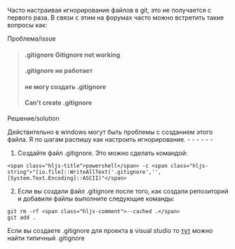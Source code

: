 Часто настраивая игнорирование файлов в git, это не получается с первого раза. В связи с этим на форумах часто можно встретить такие вопросы как:

Проблема/issue

> #### .gitignore Gitignore not working
> 
> #### .gitignore не работает
> 
> #### не могу создать .gitignore
> 
> #### Can't create .gitignore

Решение/solution

Действительно в windows могут быть проблемы с созданием этого файла. Я по шагам распишу как настроить игнорирование. - - - - - -

1. Создайте файл .gitignore. Это можно сделать командой:

```
<span class="hljs-title">powershell</span> -c <span class="hljs-string">"[io.file]::WriteAllText('.gitignore','',[System.Text.Encoding]::ASCII)"</span>

```

2. Если вы создали файл .gitignore после того, как создали репозиторий и добавили файлы выполните следующие команды:

```
git rm -rf <span class="hljs-comment">--cached .</span>
git add .

```

Если вы создаете .gitignore для проекта в visual studio то [тут](http://amoryakov.ru/blog/git/gi.html) можно найти типичный .gitignore